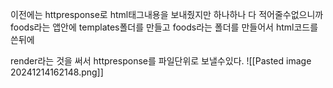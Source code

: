 이전에는 httpresponse로 html태그내용을 보내줬지만
하나하나 다 적어줄수없으니까 foods라는 앱안에  templates폴더를 만들고  foods라는 폴더를 만들어서 html코드를 쓴뒤에 

render라는 것을 써서 httpresponse를 파일단위로 보낼수있다.
![[Pasted image 20241214162148.png]]

